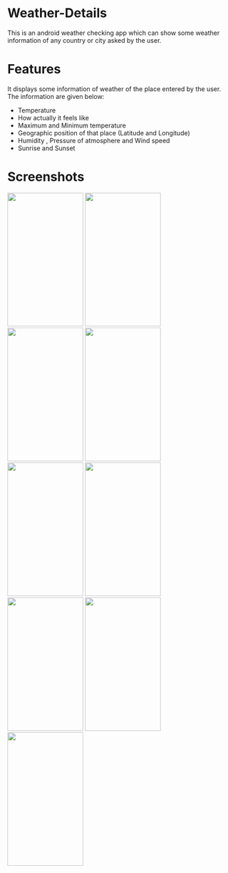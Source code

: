 # Weather-Details
This is an android weather checking app which can show some weather information of any country or city asked by the user.
# Features
It displays some information of weather of the place entered by the user. The information are given below:
* Temperature
* How actually it feels like
* Maximum and Minimum temperature
* Geographic position of that place (Latitude and Longitude)
* Humidity , Pressure of atmosphere and Wind speed
* Sunrise and Sunset
# Screenshots
<img src="https://user-images.githubusercontent.com/74064639/98675292-4417d580-2384-11eb-937b-6405b0a4ba1d.jpg" width="170" height="300"/> <img src="https://user-images.githubusercontent.com/74064639/98676245-88f03c00-2385-11eb-9e8a-3d2077d135a6.jpg" width="170" height="300"/> <img src="https://user-images.githubusercontent.com/74064639/98676304-a2918380-2385-11eb-8bce-da3c7bafd3eb.jpg" width="170" height="300"/> <img src="https://user-images.githubusercontent.com/74064639/98676398-c2c14280-2385-11eb-8a35-0d817ca6dc3c.jpg" width="170" height="300"/> <img src="https://user-images.githubusercontent.com/74064639/98676487-dec4e400-2385-11eb-8bd4-8c5210f6c3ac.jpg" width="170" height="300"/> <img src="https://user-images.githubusercontent.com/74064639/98676591-ff8d3980-2385-11eb-9323-541b3eacab7c.jpg" width="170" height="300"/> <img src="https://user-images.githubusercontent.com/74064639/98676614-06b44780-2386-11eb-862f-e0998cbbc9bb.jpg" width="170" height="300"/> <img src="https://user-images.githubusercontent.com/74064639/98676625-0b78fb80-2386-11eb-91f1-7bfa30e346e1.jpg" width="170" height="300"/> <img src="https://user-images.githubusercontent.com/74064639/98676652-116edc80-2386-11eb-8614-2fb9c63474c2.jpg" width="170" height="300"/>
